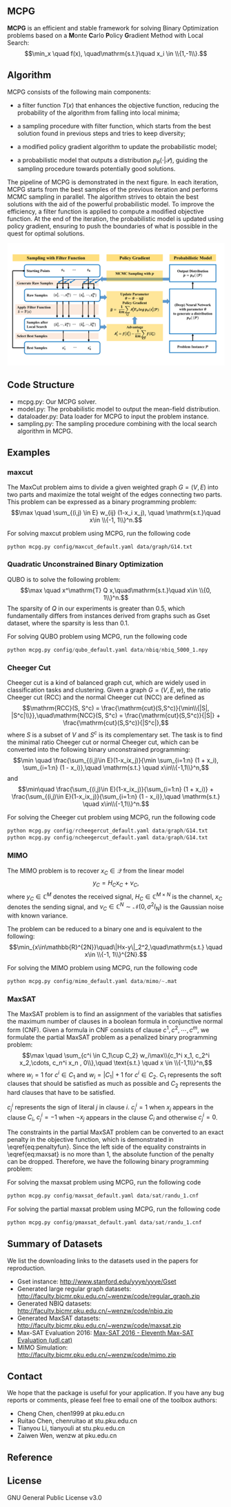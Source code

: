 ## MCPG 

**MCPG** is an efficient and stable framework for solving Binary Optimization problems based on a **M**onte **C**arlo **P**olicy **G**radient Method with Local Search:  
$$\min_x \quad f(x), \quad\mathrm{s.t.}\quad x_i \in \\{1,-1\\}.$$

## Algorithm
MCPG  consists of the following main components:

* a filter function $T(x)$ that enhances the objective function, reducing the probability of the algorithm from falling into local minima;

* a sampling procedure with filter function, which starts from the best solution found in previous steps and tries to keep diversity; 

* a modified policy gradient algorithm to update the probabilistic model;

* a probabilistic model that outputs a distribution $p_\theta(\cdot|\mathcal{P})$, guiding the sampling procedure towards potentially good solutions.

The pipeline of MCPG is demonstrated in the next figure. In each iteration, MCPG starts from the best samples of the previous iteration and performs MCMC sampling in parallel. The algorithm strives to obtain the best solutions with the aid of the powerful probabilistic model. To improve the efficiency, a filter function is applied to compute a modified objective function. At the end of the iteration, the probabilistic model is updated using policy gradient, ensuring to push the boundaries of what is possible in the quest for optimal solutions. 

![algo](algo.png)


## Code Structure

- mcpg.py: Our MCPG solver.
- model.py: The probabilistic model to output the mean-field distribution.
- dataloader.py: Data loader for MCPG to input the problem instance.
- sampling.py: The sampling procedure combining with the local search algorithm in MCPG.

## Examples

### maxcut
The MaxCut problem aims to divide a given weighted graph $G = (V,E)$ into two parts and maximize the total weight of the edges connecting two parts. This problem can be expressed as a binary programming problem:
$$\max  \quad  \sum_{(i,j) \in E} w_{ij} (1-x_i x_j), \quad \mathrm{s.t.}\quad  x\in \\{-1, 1\\}^n.$$

For solving maxcut problem using MCPG, run the following code

```
python mcpg.py config/maxcut_default.yaml data/graph/G14.txt
```

### Quadratic Unconstrained Binary Optimization
QUBO is to solve the following problem:
$$\max \quad  x^\mathrm{T} Q x,\quad\mathrm{s.t.}\quad x\in \\{0, 1\\}^n.$$
The sparsity of $Q$ in our experiments is greater than $0.5$, which fundamentally differs from instances derived from graphs such as Gset dataset, where the sparsity is less than $0.1$.

For solving QUBO problem using MCPG, run the following code
```python
python mcpg.py config/qubo_default.yaml data/nbiq/nbiq_5000_1.npy
```

### Cheeger Cut
Cheeger cut is a kind of balanced graph cut, which are widely used in classification tasks and clustering. Given a graph $G = (V, E, w)$, the ratio Cheeger cut (RCC) and the normal Cheeger cut (NCC) are defined as
$$\mathrm{RCC}(S, S^c)  = \frac{\mathrm{cut}(S,S^c)}{\min\\{|S|, |S^c|\\}},\quad\mathrm{NCC}(S, S^c)  = \frac{\mathrm{cut}(S,S^c)}{|S|} + \frac{\mathrm{cut}(S,S^c)}{|S^c|},$$
where $S$ is a subset of $V$ and $S^c$ is its complementary set. The task is to find the minimal ratio Cheeger cut or normal Cheeger cut, which can be converted into the following binary unconstrained programming:
$$\min \quad \frac{\sum_{(i,j)\in E}(1-x_ix_j)}{\min \sum_{i=1:n} (1 + x_i), \sum_{i=1:n} (1 - x_i)},\quad \mathrm{s.t.} \quad x\in\\{-1,1\\}^n,$$ 
and 
$$\min\quad \frac{\sum_{(i,j)\in E}(1-x_ix_j)}{\sum_{i=1:n} (1 + x_i)} + \frac{\sum_{(i,j)\in E}(1-x_ix_j)}{\sum_{i=1:n} (1 - x_i)},\quad \mathrm{s.t.} \quad x\in\\{-1,1\\}^n.$$

For solving the Cheeger cut problem using MCPG, run the following code
```python
python mcpg.py config/rcheegercut_default.yaml data/graph/G14.txt
python mcpg.py config/ncheegercut_default.yaml data/graph/G14.txt
```

### MIMO
The MIMO problem is to recover $x_C \in \mathcal Q$ from the linear model
$$y_C = H_Cx_C+\nu_C,$$
where $y_C\in \mathbb C^M$ denotes the received signal, $H_C\in \mathbb C^{M\times N}$ is the channel, $x_C$ denotes the sending signal, and $\nu_C\in \mathbb C^N\sim \mathcal N(0,\sigma^2I_N)$ is the Gaussian noise with known variance. 
 
The problem can be reduced to a binary one and is equivalent to the following: 
$$\min_{x\in\mathbb{R}^{2N}}\quad\|Hx-y\|_2^2,\quad\mathrm{s.t.} \quad x\in \\{-1, 1\\}^{2N}.$$

For solving the MIMO problem using MCPG, run the following code
```python
python mcpg.py config/mimo_default.yaml data/mimo/~.mat
```

### MaxSAT
The MaxSAT problem is to find an assignment of the variables that satisfies the maximum number of clauses in a boolean formula in conjunctive normal form (CNF). Given a formula in CNF consists of clause $c^1,c^2,\cdots,c^m$, we formulate the partial MaxSAT problem as a penalized binary programming problem:
$$\max \quad \sum_{c^i \in C_1\cup C_2} w_i\max\\{c_1^i x_1, c_2^i x_2,\cdots, c_n^i x_n , 0\\},\quad \text{s.t.} \quad  x \in \\{-1,1\\}^n,$$
where $w_i = 1$ for $c^i \in C_1$ and $w_i = |C_1| + 1$ for $c^i \in C_2$. $C_1$ represents the soft clauses that should be satisfied as much as possible and $C_2$ represents the hard clauses that have to be satisfied. 

$c_j^i$ represents the sign of literal $j$ in clause $i$. $c_j^i = 1$ when $x_j$ appears in the clause $C_i$, $c_j^i = -1$ when $\neg x_j$ appears in the clause $C_i$ and  otherwise $c_j^i = 0$.

The constraints in the partial MaxSAT problem can be converted to an exact penalty in the objective function, which is demonstrated in \eqref{eq:penaltyfun}. Since the left side of the equality constraints in \eqref{eq:maxsat} is no more than 1, the absolute function of the penalty can be dropped. Therefore, we have the following binary programming problem:

For solving the maxsat problem using MCPG, run the following code
```python
python mcpg.py config/maxsat_default.yaml data/sat/randu_1.cnf
```
For solving the partial maxsat problem using MCPG, run the following code
```python
python mcpg.py config/pmaxsat_default.yaml data/sat/randu_1.cnf
```

## Summary of Datasets 

We list the downloading links to the datasets used in the papers for reproduction.

* Gset instance: http://www.stanford.edu/yyye/yyye/Gset
* Generated large regular graph datasets: http://faculty.bicmr.pku.edu.cn/~wenzw/code/regular_graph.zip
* Generated NBIQ datasets: http://faculty.bicmr.pku.edu.cn/~wenzw/code/nbiq.zip
* Generated MaxSAT datasets: http://faculty.bicmr.pku.edu.cn/~wenzw/code/maxsat.zip
* Max-SAT Evaluation 2016: [Max-SAT 2016 - Eleventh Max-SAT Evaluation (udl.cat)](http://maxsat.ia.udl.cat/benchmarks/)
* MIMO Simulation: http://faculty.bicmr.pku.edu.cn/~wenzw/code/mimo.zip 

## Contact 

We hope that the package is useful for your application. If you have any bug reports or comments, please feel free to email one of the toolbox authors:

- Cheng Chen, chen1999 at pku.edu.cn
- Ruitao Chen, chenruitao at stu.pku.edu.cn
- Tianyou Li, tianyouli at stu.pku.edu.cn
- Zaiwen Wen, wenzw at pku.edu.cn

## Reference

## License
GNU General Public License v3.0

